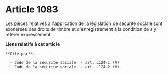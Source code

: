 # Article 1083

Les pièces relatives à l'application de la législation de sécurité sociale sont exonérées des droits de timbre et
d'enregistrement à la condition de s'y référer expressément.

**Liens relatifs à cet article**

	**Cité par**:

	  - Code de la sécurité sociale. - art. L124-1 (V)
	  - Code de la sécurité sociale. - art. L124-2 (V)
